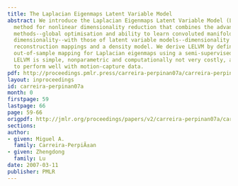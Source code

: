 ```yaml
---
title: The Laplacian Eigenmaps Latent Variable Model
abstract: We introduce the Laplacian Eigenmaps Latent Variable Model (LELVM), a probabilistic
  method for nonlinear dimensionality reduction that combines the advantages of spectral
  methods--global optimisation and ability to learn convoluted manifolds of high intrinsic
  dimensionality--with those of latent variable models--dimensionality reduction and
  reconstruction mappings and a density model. We derive LELVM by defining a natural
  out-of-sample mapping for Laplacian eigenmaps using a semi-supervised learning argument.
  LELVM is simple, nonparametric and computationally not very costly, and is shown
  to perform well with motion-capture data.
pdf: http://proceedings.pmlr.press/carreira-perpinan07a/carreira-perpinan07a.pdf
layout: inproceedings
id: carreira-perpinan07a
month: 0
firstpage: 59
lastpage: 66
page: 59-66
origpdf: http://jmlr.org/proceedings/papers/v2/carreira-perpinan07a/carreira-perpinan07a.pdf
sections: 
author:
- given: Miguel A.
  family: Carreira-PerpiÃ±an
- given: Zhengdong
  family: Lu
date: 2007-03-11
publisher: PMLR
---
```

